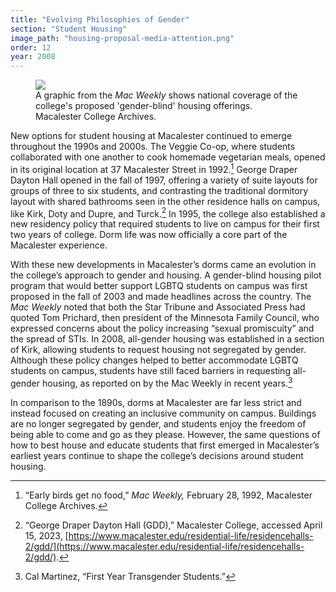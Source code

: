 ```yaml
---
title: "Evolving Philosophies of Gender"
section: "Student Housing"
image_path: "housing-proposal-media-attention.png"
order: 12
year: 2008
---
```


<figure>
   <img src="/mac-history/images/housing-proposal-media-attention.png">
   <figcaption>
        A graphic from the <i>Mac Weekly</i> shows national coverage of the college's proposed 'gender-blind' housing offerings. Macalester College Archives.
   </figcaption>
</figure>

New options for student housing at Macalester continued to emerge throughout the 1990s and 2000s. The Veggie Co-op, where students collaborated with one another to cook homemade vegetarian meals, opened in its original location at 37 Macalester Street in 1992.[^1] George Draper Dayton Hall opened in the fall of 1997, offering a variety of suite layouts for groups of three to six students, and contrasting the traditional dormitory layout with shared bathrooms seen in the other residence halls on campus, like Kirk, Doty and Dupre, and Turck.[^2] In 1995, the college also established a new residency policy that required students to live on campus for their first two years of college. Dorm life was now officially a core part of the Macalester experience.

With these new developments in Macalester’s dorms came an evolution in the college’s approach to gender and housing. A gender-blind housing pilot program that would better support LGBTQ students on campus was first proposed in the fall of 2003 and made headlines across the country. The _Mac Weekly_ noted that both the Star Tribune and Associated Press had quoted Tom Prichard, then president of the Minnesota Family Council, who expressed concerns about the policy increasing “sexual promiscuity” and the spread of STIs. In 2008, all-gender housing was established in a section of Kirk, allowing students to request housing not segregated by gender. Although these policy changes helped to better accommodate LGBTQ students on campus, students have still faced barriers in requesting all-gender housing, as reported on by the Mac Weekly in recent years.[^3] 

In comparison to the 1890s, dorms at Macalester are far less strict and instead focused on creating an inclusive community on campus. Buildings are no longer segregated by gender, and students enjoy the freedom of being able to come and go as they please. However, the same questions of how to best house and educate students that first emerged in Macalester’s earliest years continue to shape the college’s decisions around student housing.


[^1]:
    
    “Early birds get no food,” _Mac Weekly,_ February 28, 1992, Macalester College Archives.

[^2]:
     “George Draper Dayton Hall (GDD),” Macalester College, accessed April 15, 2023, [https://www.macalester.edu/residential-life/residencehalls-2/gdd/](https://www.macalester.edu/residential-life/residencehalls-2/gdd/).

[^3]:
     Cal Martinez, “First Year Transgender Students.”
